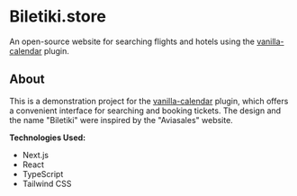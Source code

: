 # Biletiki.store

An open-source website for searching flights and hotels using the [vanilla-calendar](https://github.com/uvarov-frontend/vanilla-calendar) plugin.

## About

This is a demonstration project for the [vanilla-calendar](https://github.com/uvarov-frontend/vanilla-calendar) plugin, which offers a convenient interface for searching and booking tickets. The design and the name "Biletiki" were inspired by the "Aviasales" website.

**Technologies Used:**

- Next.js
- React
- TypeScript
- Tailwind CSS
